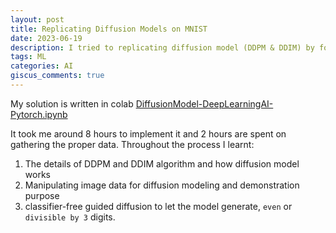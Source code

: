 ```yaml
---
layout: post
title: Replicating Diffusion Models on MNIST
date: 2023-06-19
description: I tried to replicating diffusion model (DDPM & DDIM) by following DeepLearningAI course and trained it on MNIST.
tags: ML
categories: AI
giscus_comments: true
---
```


My solution is written in colab [DiffusionModel-DeepLearningAI-Pytorch.ipynb](https://colab.research.google.com/drive/1LcxLcVfxeFQWlEEWVTBx_LfNMaY3CoNg?usp=sharing)

It took me around 8 hours to implement it and 2 hours are spent on gathering the proper data. Throughout the process I learnt:

1. The details of DDPM and DDIM algorithm and how diffusion model works
2. Manipulating image data for diffusion modeling and demonstration purpose
3. classifier-free guided diffusion to let the model generate, `even` or `divisible by 3` digits.
